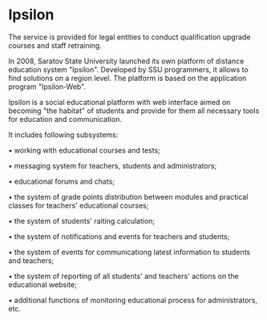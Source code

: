 Ipsilon
=====

The service is provided for legal entities to conduct qualification upgrade courses and staff retraining.
 
In 2008, Saratov State University launched its own platform of distance education system "Ipsilon". Developed by SSU programmers, it allows to find solutions on a region level. The platform is based on the appliсation program "Ipsilon-Web".
 
Ipsilon  is a social educational platform with web interface aimed on becoming "the habitat" of students and provide for them all necessary tools for education and communication.  



It includes following subsystems:

• working with educational courses and tests;

• messaging system for teachers, students and administrators; 

• educational forums and chats;

• the system of grade points distribution between modules and practical classes for teachers' educational courses;

• the system of students' raiting calculation;

• the system of notifications and events for teachers and students;

• the system of events for communicationg latest information to students and teachers;

• the system of reporting of all students' and teachers' actions on the educational website;

• additional functions of monitoring educational process for administrators, etc.

